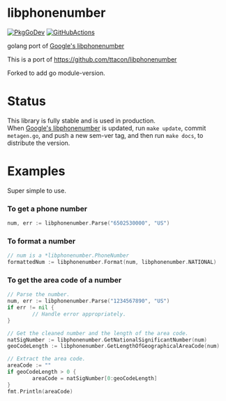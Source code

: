 libphonenumber
==============

[![PkgGoDev](https://pkg.go.dev/badge/github.com/shortcut/libphonenumber)](https://pkg.go.dev/github.com/shortcut/libphonenumber)
[![GitHubActions](https://github.com/shortcut/libphonenumber/workflows/Test/badge.svg)](https://github.com/shortcut/libphonenumber/actions?query=workflow%3ATest)


golang port of [Google's libphonenumber](https://github.com/google/libphonenumber)

This is a port of https://github.com/ttacon/libphonenumber

Forked to add go module-version.

Status
======

This library is fully stable and is used in production.  
When [Google's libphonenumber](https://github.com/google/libphonenumber) is updated, run `make update`, commit `metagen.go`, and push a new sem-ver tag, and then run `make docs`, to distribute the version.

Examples
========

Super simple to use.

### To get a phone number

```go
num, err := libphonenumber.Parse("6502530000", "US")
```

### To format a number

```go
// num is a *libphonenumber.PhoneNumber
formattedNum := libphonenumber.Format(num, libphonenumber.NATIONAL)
```

### To get the area code of a number
```go
// Parse the number.
num, err := libphonenumber.Parse("1234567890", "US")
if err != nil {
        // Handle error appropriately.
}

// Get the cleaned number and the length of the area code.
natSigNumber := libphonenumber.GetNationalSignificantNumber(num)
geoCodeLength := libphonenumber.GetLengthOfGeographicalAreaCode(num)

// Extract the area code.
areaCode := ""
if geoCodeLength > 0 {
        areaCode = natSigNumber[0:geoCodeLength]
}
fmt.Println(areaCode)
```
